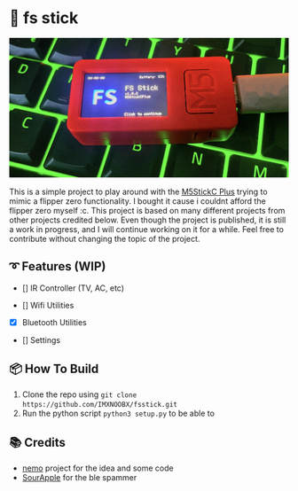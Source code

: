 # 💫 fs stick

![img](.github/showcase.jpeg)

This is a simple project to play around with the [M5StickC Plus](https://m5stack.com/products/m5stickc-plus-esp32-pico-mini-iot-development-kit) trying to mimic a flipper zero functionality. I bought it cause i couldnt afford the flipper zero myself :c. This project is based on many different projects from other projects credited below. Even though the project is published, it is still a work in progress, and I will continue working on it for a while. Feel free to contribute without changing the topic of the project.

## ➰ Features (WIP)
* [] IR Controller (TV, AC, etc)

* [] Wifi Utilities

* [x] Bluetooth Utilities

* [] Settings

## 📦 How To Build
1. Clone the repo using `git clone https://github.com/IMXNOOBX/fsstick.git`
2. Run the python script `python3 setup.py` to be able to

## 📚 Credits

* [nemo](https://github.com/n0xa/m5stick-nemo) project for the idea and some code
* [SourApple](https://github.com/RapierXbox/ESP32-Sour-Apple) for the ble spammer